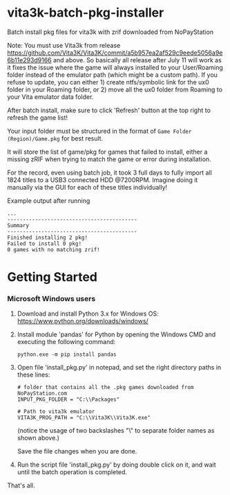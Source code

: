 # vita3k-batch-pkg-installer
Batch install pkg files for vita3k with zrif downloaded from NoPayStation

Note:
You must use Vita3k from release https://github.com/Vita3K/Vita3K/commit/a5b957ea2af529c9eede5056a9e6b11e293d9166 and above. So basically all release after July 11 will work as it fixes the issue where the game will always installed to your User/Roaming folder instead of the emulator path (which might be a custom path). If you refuse to update, you can either 1) create ntfs/symbolic link for the ux0 folder in your Roaming folder, or 2) move all the ux0 folder from Roaming to your Vita emulator data folder.

After batch install, make sure to click 'Refresh' button at the top right to refresh the game list!

Your input folder must be structured in the format of `Game Folder (Region)/Game.pkg` for best result.

It will store the list of game/pkg for games that failed to install, either a missing zRIF when trying to match the game or error during installation.

For the record, even using batch job, it took 3 full days to fully import all 1824 titles to a USB3 connected HDD @7200RPM. Imagine doing it manually via the GUI for each of these titles individually!

Example output after running
```
...
------------------------------------------
Summary
------------------------------------------
Finished installing 2 pkg!
Failed to install 0 pkg!
0 games with no matching zrif!
```

# Getting Started

### Microsoft Windows users

1. Download and install Python 3.x for Windows OS: 
	https://www.python.org/downloads/windows/

2. Install module 'pandas' for Python by opening the Windows CMD and executing the following command:

       python.exe -m pip install pandas

3. Open file 'install_pkg.py' in notepad, and set the right directory paths in these lines:

       # folder that contains all the .pkg games downloaded from NoPayStation.com
       INPUT_PKG_FOLDER = "C:\\Packages"

       # Path to vita3k emulator
       VITA3K_PROG_PATH = "C:\\Vita3K\\Vita3K.exe"

	(notice the usage of two backslashes "\\" to separate folder names as shown above.)

	Save the file changes when you are done.

4. Run the script file 'install_pkg.py' by doing double click on it, and wait until the batch operation is completed.

That's all.

